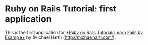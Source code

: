 # Ruby on Rails Tutorial: first application

This is the first application for
[*Ruby on Rails Tutorial: Learn Rails by Example+](http://railstutorial.org/)
by (Michael Hartl) (http://michaelhartl.com/).
